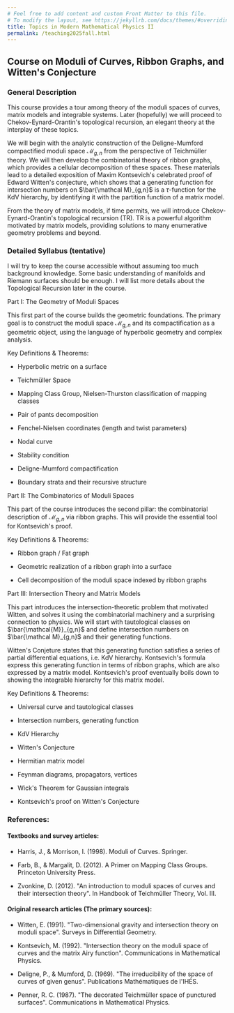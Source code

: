 ```yaml
---
# Feel free to add content and custom Front Matter to this file.
# To modify the layout, see https://jekyllrb.com/docs/themes/#overriding-theme-defaults
title: Topics in Modern Mathematical Physics II
permalink: /teaching2025fall.html
---
```


## Course on Moduli of Curves, Ribbon Graphs, and Witten's Conjecture

### General Description

This  course provides a tour among theory of the moduli spaces of curves, matrix models and integrable systems. Later (hopefully) we will proceed to Chekov-Eynard-Orantin's topological recursion, an elegant theory at the interplay of these topics.

We will begin with the analytic construction of the Deligne-Mumford compactified moduli space $\mathcal M_{g,n}$​ from the perspective of Teichmüller theory. We will then develop the combinatorial theory of ribbon graphs, which provides a cellular decomposition of these spaces. These materials lead to a detailed exposition of Maxim Kontsevich's celebrated proof of Edward Witten's conjecture, which shows that a generating function for intersection numbers on $\bar{\mathcal M}_{g,n}$​ is a $\tau$-function for the KdV hierarchy, by identifying it with the partition function of a matrix model.

From the theory of matrix models, if time permits, we will introduce Chekov-Eynard-Orantin's topological recursion (TR). TR is a powerful algorithm motivated by matrix models, providing solutions to many enumerative geometry problems and beyond.

### Detailed Syllabus (tentative)

I will try to keep the course accessible without assuming too much background knowledge. Some basic understanding of manifolds and Riemann surfaces should be enough. I will list more details about the Topological Recursion later in the course.

Part I: The Geometry of Moduli Spaces

This first part of the course builds the geometric foundations. The primary goal is to construct the moduli space $\mathcal M_{g,n}$ and its compactification​ as a geometric object, using the language of hyperbolic geometry and complex analysis.

Key Definitions & Theorems:

- Hyperbolic metric on a surface   

- Teichmüller Space

- Mapping Class Group, Nielsen-Thurston classification of mapping classes

- Pair of pants decomposition    

- Fenchel-Nielsen coordinates (length and twist parameters)

- Nodal curve

- Stability condition

- Deligne-Mumford compactification      

- Boundary strata and their recursive structure    

Part II: The Combinatorics of Moduli Spaces

This part of the course introduces the second pillar: the combinatorial description of $\mathcal M_{g,n}$​ via ribbon graphs. This will provide the essential tool for Kontsevich's proof.

Key Definitions & Theorems:


- Ribbon graph / Fat graph    

- Geometric realization of a ribbon graph into a surface    

- Cell decomposition of the moduli space indexed by ribbon graphs

Part III: Intersection Theory and Matrix Models

This part introduces the intersection-theoretic problem that motivated Witten, and solves it using the combinatorial machinery and a surprising connection to physics. We will start with tautological classes on $\bar{\mathcal{M}}_{g,n}$ and define intersection numbers on $\bar{\mathcal M}_{g,n}$ and their generating functions.

Witten's Conjeture states that this generating function satisfies a series of partial differential equations, i.e. KdV hierarchy. Kontsevich's formula express this generating function in terms of ribbon graphs, which are also expressed by a matrix model. Kontsevich's proof eventually boils down to showing the integrable hierarchy for this matrix model.

Key Definitions & Theorems:

- Universal curve and tautological classes 

- Intersection numbers, generating function

- KdV Hierarchy

- Witten's Conjecture

- Hermitian matrix model

- Feynman diagrams, propagators, vertices

- Wick's Theorem for Gaussian integrals

- Kontsevich's proof on Witten's Conjecture

### References:

#### Textbooks and survey articles:

- Harris, J., & Morrison, I. (1998). Moduli of Curves. Springer.

- Farb, B., & Margalit, D. (2012). A Primer on Mapping Class Groups. Princeton University Press.

- Zvonkine, D. (2012). "An introduction to moduli spaces of curves and their intersection theory". In Handbook of Teichmüller Theory, Vol. III.


#### Original research articles (The primary sources):

- Witten, E. (1991). "Two-dimensional gravity and intersection theory on moduli space". Surveys in Differential Geometry.

- Kontsevich, M. (1992). "Intersection theory on the moduli space of curves and the matrix Airy function". Communications in Mathematical Physics.

- Deligne, P., & Mumford, D. (1969). "The irreducibility of the space of curves of given genus". Publications Mathématiques de l'IHÉS.

- Penner, R. C. (1987). "The decorated Teichmüller space of punctured surfaces". Communications in Mathematical Physics.
